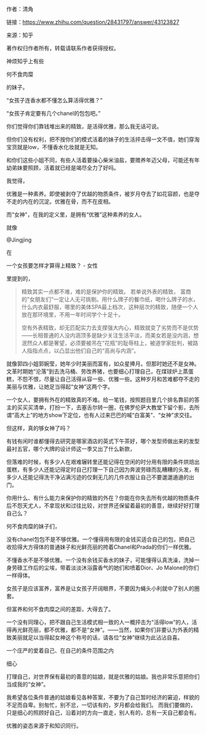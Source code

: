 作者：清角

链接：https://www.zhihu.com/question/28431797/answer/43123827

来源：知乎

著作权归作者所有，转载请联系作者获得授权。

神烦知乎上有些

何不食肉糜

的妹子。

“女孩子连香水都不懂怎么算活得优雅？”

“女孩子肯定要有几个chanel的包包吧。”

你们觉得你们靠钱堆出来的精致，是活得优雅，那么我无话可说。

但你们没有权利，把不按你们的模式活着的妹子的生活抨击得一文不值，她们穿淘宝货就是low，不懂香水化妆就是无知。

和你们这些小姐不同，有些人活着要操心柴米油盐，要赡养年迈父母，可能还有年幼弟妹要照顾，活着就已经是竭尽全力了好吗。

我觉得，

优雅是一种素养。即使被剥夺了优越的物质条件，被岁月夺去了如花容颜，也是夺不走的内在的沉淀。优雅在骨，而不在皮相。

而“女神"，在我的定义里，是拥有“优雅”这种素养的女人。

就像 

@Jingjing

 在

一个女孩要怎样才算得上精致？ - 女性

里提到的，

> 精致其实一点都不难，难的是保护你的精致。
> 若单说外表的精致， 富商的"女朋友们"一定让人无可挑剔。用什么牌子的餐巾纸，喝什么牌子的水，什么内衣最舒服，哪里的美体SPA最上档次，这种层次的精致，随便一个人放在那环境里，不用一年时间学个十足十。
>
> 空有外表精致，却无匹配实力去支撑强大内心，精致就变了劣势而不是优势——长相普通的人没内涵顶多是缺少关注生活平淡，而美女若是没内涵，想泯然众人都是奢望，必须要被吊在“花瓶”的耻辱柱上，被道学家批判，被路人指指点点，以凸显出他们自己的“高尚与内涵”。

就像郭四小姐郭婉莹，她年少时美丽而富有，如众星捧月。但那时她还不是女神。文革时期她“沦落”到去洗马桶、劳改养猪，也要细心打理自己，在煤球炉上蒸蛋糕，不怨不恨，尽量让自己活得从容一些、优雅一些。这种岁月和苦难都夺不走的美丽与优雅，让她足当得起“女神”这两个字。

一个女人，要拥有外在的精致真的不难。给一笔钱，按照题目里几个排名靠前的答主的买买买清单，打扮一下，去塞舌尔转一圈，在佛罗伦萨大教堂下留个影，去所谓“高大上”的地方show下定位，也有人过来巴巴的喊“白富美”、“女神”求交往。

但这样，真的够女神了吗？

有钱有闲时谁都懂得去研究是哪家酒店的英式下午茶好，哪个发型师做出来的发型最衬五官，哪个大牌的设计师这一季又出了什么新款，

但落难的时候，有多少人在艰难辗转里还能记得在空闲的时分用有限的条件烘焙出蛋糕，有多少人还能记得定时自己打理一下自己因为奔波劳碌而乱糟糟的头发，有多少人还能记得洗干净沾满污迹的仅剩无几的几件衣服让自己不要邋邋遢遢的出门。

你用什么、有什么能力来保护你的精致的外在？你能在你失去所有优越的物质条件后不怨天尤人，不拿现状和过往比较，对世界还保留着最初的善意，继续好好打理自己么？

何不食肉糜的妹子们，

没有chanel包包不是不够优雅。一个懂得用有限的金钱买适合自己的包，把自己收拾得大方得体的普通妹子和光鲜亮丽的挎着Chanel和Prada的你们一样优雅。

不懂香水不是不够优雅。一个没有余钱买香水的妹子，可能懂得认真洗澡，洗掉一身劳碌工作后的尘埃，带着淡淡沐浴露香气的她们和喷着Dior、Jo Malone的你们一样得体。

女孩子是应该富养，富养是让女孩子开阔眼界，不要因为蝇头小利就中了别人的圈套。

但富养和何不食肉糜之间的差距，大得去了。

一个没有同理心，把不跟自己生活模式相一致的人一概抨击为“活得low”的人，活得再光鲜亮丽，都不优雅，都不是“女神”。——当然，如果你们非要认为外表的精致美丽就足以当得起女神这个称号的话，请各位“女神”继续为此沾沾自喜。

一个庄严的爱着自己、在自己的条件范围之内

细心

打理自己，对世界保有最初的善意的姑娘，就是优雅的姑娘。我也非常乐意把你们当成我的“女神”。

我希望各位条件普通的姑娘看见各种答案，不要为了自己暂时经济的窘迫，样貌的不足而自卑。别匆忙，别不忿，一切该有的，岁月都会给我们。
而我们要做的，只是细心的照顾好自己，沿着对的方向一直走，别人有的，总有一天自己都会有。

优雅的姿态来源于和知识同行。

